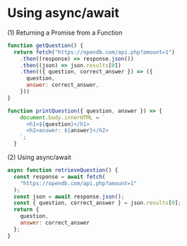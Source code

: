 # Using async/await

(1) Returning a Promise from a Function

```javascript
function getQuestion() {
  return fetch("https://opendb.com/api.php?amount=1")
    .then((response) => response.json())
    .then((json) => json.results[0])
    .then(({ question, correct_answer }) => ({
      question,
      answer: correct_answer,
    }))
}

function printQuestion({ question, answer }) => {
    document.body.innerHTML = `
      <h1>${question}</h1>
      <h2>answer: ${answer}</h2>
    `;
  }
```

(2) Using async/await

```javascript
async function retrieveQuestion() {
  const response = await fetch(
    "https://opendb.com/api.php?amount=1"
  );
  const json = await response.json();
  const { question, correct_answer } = json.results[0];
  return {
    question,
    answer: correct_answer
  };
}
```
